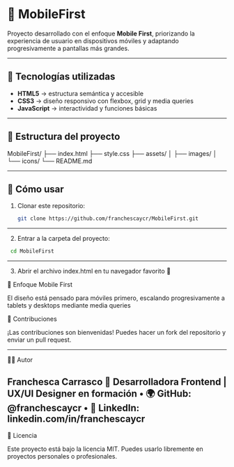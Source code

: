 # 📱 MobileFirst

Proyecto desarrollado con el enfoque **Mobile First**, priorizando la experiencia de usuario en dispositivos móviles y adaptando progresivamente a pantallas más grandes.  

---

## 🚀 Tecnologías utilizadas
- **HTML5** → estructura semántica y accesible  
- **CSS3** → diseño responsivo con flexbox, grid y media queries  
- **JavaScript** → interactividad y funciones básicas  

---

## 📂 Estructura del proyecto
MobileFirst/
├── index.html
├── style.css
├── assets/
│   ├── images/
│   └── icons/
└── README.md


---

## 📌 Cómo usar

1. Clonar este repositorio:
   ```bash
   git clone https://github.com/franchescaycr/MobileFirst.git
   
---

2.	Entrar a la carpeta del proyecto:
   ```bash
    cd MobileFirst
   ```
---

3.	Abrir el archivo index.html en tu navegador favorito 🚀

🎨 Enfoque Mobile First

El diseño está pensado para móviles primero, escalando progresivamente a tablets y desktops mediante media queries

🤝 Contribuciones

¡Las contribuciones son bienvenidas!
Puedes hacer un fork del repositorio y enviar un pull request.

---

👩‍💻 Autor

Franchesca Carrasco
📌 Desarrolladora Frontend | UX/UI Designer en formación
	•	🌍 GitHub: @franchescaycr
	•	💼 LinkedIn: linkedin.com/in/franchescaycr
---

📄 Licencia

Este proyecto está bajo la licencia MIT.
Puedes usarlo libremente en proyectos personales o profesionales.
